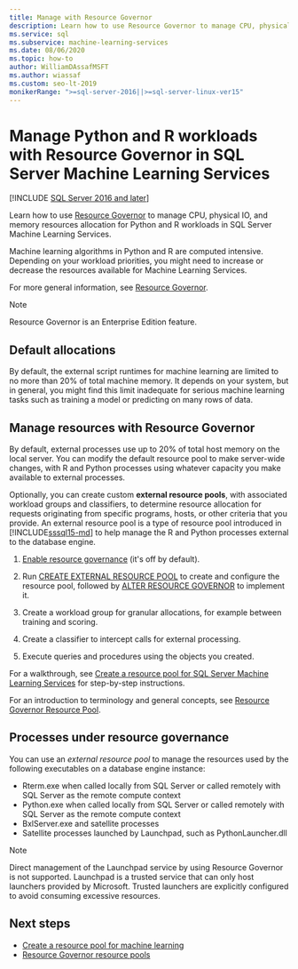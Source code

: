 ```yaml
---
title: Manage with Resource Governor
description: Learn how to use Resource Governor to manage CPU, physical IO, and memory resources allocation for Python and R workloads in SQL Server Machine Learning Services.
ms.service: sql
ms.subservice: machine-learning-services
ms.date: 08/06/2020
ms.topic: how-to
author: WilliamDAssafMSFT
ms.author: wiassaf
ms.custom: seo-lt-2019
monikerRange: ">=sql-server-2016||>=sql-server-linux-ver15"
---
```

# Manage Python and R workloads with Resource Governor in SQL Server Machine Learning Services
[!INCLUDE [SQL Server 2016 and later](../../includes/applies-to-version/sqlserver2016.md)]

Learn how to use [Resource Governor](../../relational-databases/resource-governor/resource-governor.md) to manage CPU, physical IO, and memory resources allocation for Python and R workloads in SQL Server Machine Learning Services.

Machine learning algorithms in Python and R are computed intensive. Depending on your workload priorities, you might need to increase or decrease the resources available for Machine Learning Services.

For more general information, see [Resource Governor](../../relational-databases/resource-governor/resource-governor.md).

> [!NOTE] 
> Resource Governor is an Enterprise Edition feature.

## Default allocations

By default, the external script runtimes for machine learning are limited to no more than 20% of total machine memory. It depends on your system, but in general, you might find this limit inadequate for serious machine learning tasks such as training a model or predicting on many rows of data. 

## Manage resources with Resource Governor
 
By default, external processes use up to 20% of total host memory on the local server. You can modify the default resource pool to make server-wide changes, with R and Python processes using whatever capacity you make available to external processes.

Optionally, you can create custom **external resource pools**, with associated workload groups and classifiers, to determine resource allocation for requests originating from specific programs, hosts, or other criteria that you provide. An external resource pool is a type of resource pool introduced in [!INCLUDE[sssql15-md](../../includes/sssql16-md.md)] to help manage the R and Python processes external to the database engine.

1. [Enable resource governance](../../relational-databases/resource-governor/enable-resource-governor.md) (it's off by default).

2. Run [CREATE EXTERNAL RESOURCE POOL](../../t-sql/statements/create-external-resource-pool-transact-sql.md) to create and configure the resource pool, followed by [ALTER RESOURCE GOVERNOR](../../t-sql/statements/alter-resource-governor-transact-sql.md) to implement it.

3. Create a workload group for granular allocations, for example between training and scoring.

4. Create a classifier to intercept calls for external processing.

5. Execute queries and procedures using the objects you created.

For a walkthrough, see [Create a resource pool for SQL Server Machine Learning Services](create-external-resource-pool.md) for step-by-step instructions.

For an introduction to terminology and general concepts, see [Resource Governor Resource Pool](../../relational-databases/resource-governor/resource-governor-resource-pool.md).

## Processes under resource governance
  
 You can use an *external resource pool* to manage the resources used by the following executables on a database engine instance:

+ Rterm.exe when called locally from SQL Server or called remotely with SQL Server as the remote compute context
+ Python.exe when called locally from SQL Server or called remotely with SQL Server as the remote compute context
+ BxlServer.exe and satellite processes
+ Satellite processes launched by Launchpad, such as PythonLauncher.dll
  
> [!NOTE]
> Direct management of the Launchpad service by using Resource Governor is not supported. Launchpad is a trusted service that can only host launchers provided by Microsoft. Trusted launchers are explicitly configured to avoid consuming excessive resources.
  
## Next steps

+ [Create a resource pool for machine learning](create-external-resource-pool.md)
+ [Resource Governor resource pools](../../relational-databases/resource-governor/resource-governor-resource-pool.md)